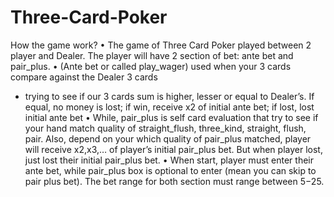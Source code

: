 # Three-Card-Poker

How the game work?
• The game of Three Card Poker played between 2 player and Dealer. The player will have 2
section of bet: ante bet and pair_plus.
• (Ante bet or called play_wager) used when your 3 cards compare against the Dealer 3 cards
- trying to see if our 3 cards sum is higher, lesser or equal to Dealer’s. If equal, no money is
lost; if win, receive x2 of initial ante bet; if lost, lost initial ante bet
• While, pair_plus is self card evaluation that try to see if your hand match quality of
straight_flush, three_kind, straight, flush, pair. Also, depend on your which quality of
pair_plus matched, player will receive x2,x3,… of player’s initial pair_plus bet. But when
player lost, just lost their initial pair_plus bet.
• When start, player must enter their ante bet, while pair_plus box is optional to enter (mean
you can skip to pair plus bet). The bet range for both section must range between 5$-25$.
